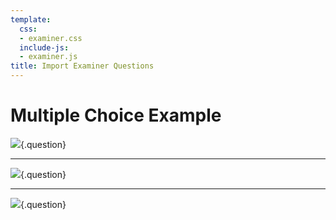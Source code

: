 ```yaml
---
template:
  css:
  - examiner.css
  include-js:
  - examiner.js
title: Import Examiner Questions
---
```


# Multiple Choice Example

![](./quiz-data/homogenous-coordinates-quest.yaml){.question}

------------------------------------------------------------------------

![](./quiz-data/replacement-transform-1-quest.yaml){.question}

------------------------------------------------------------------------

![](./quiz-data/composite-pattern-2-quest.yaml){.question}
